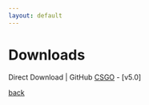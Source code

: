 ```yaml
---
layout: default
---
```


# Downloads
Direct Download | GitHub
[CSGO](https://github.com/Plexol/Configuration/tree/CSGO) - [v5.0]

[back](./)
